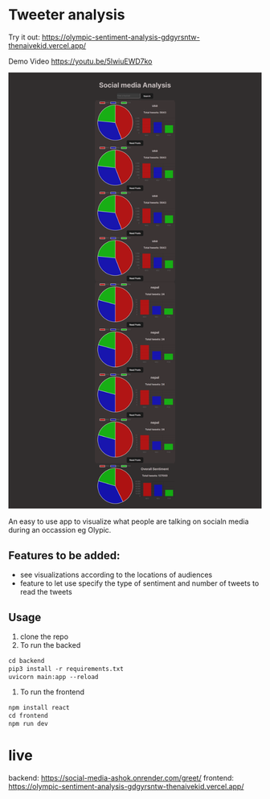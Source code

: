 # Tweeter analysis

Try it out:
https://olympic-sentiment-analysis-gdgyrsntw-thenaivekid.vercel.app/

Demo Video 
https://youtu.be/5lwiuEWD7ko

<img src="ss.png">

An easy to use app to visualize what people are talking on socialn  media during an occassion eg Olypic.

## Features to be added:

- see visualizations according to the locations of audiences
- feature to let use specify the type of sentiment and number of tweets to read the tweets

## Usage

1. clone the repo
2. To run the backed

```
cd backend
pip3 install -r requirements.txt
uvicorn main:app --reload

```
1. To run the frontend
```
npm install react
cd frontend
npm run dev
```

# live 
backend: https://social-media-ashok.onrender.com/greet/
frontend: https://olympic-sentiment-analysis-gdgyrsntw-thenaivekid.vercel.app/